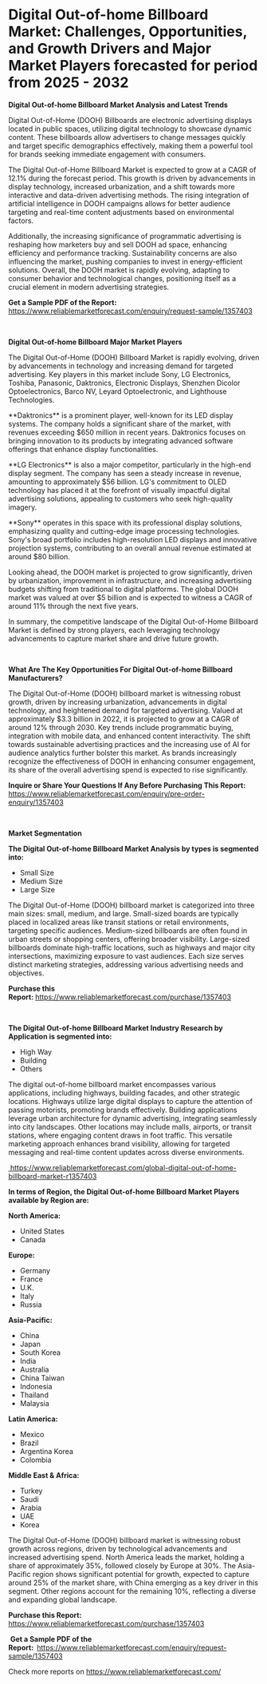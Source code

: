 <p><h1>Digital Out-of-home Billboard Market: Challenges, Opportunities, and Growth Drivers and Major Market Players forecasted for period from 2025 - 2032</h1></p><p><strong>Digital Out-of-home Billboard Market Analysis and Latest Trends</strong></p>
<p><p>Digital Out-of-Home (DOOH) Billboards are electronic advertising displays located in public spaces, utilizing digital technology to showcase dynamic content. These billboards allow advertisers to change messages quickly and target specific demographics effectively, making them a powerful tool for brands seeking immediate engagement with consumers.</p><p>The Digital Out-of-Home Billboard Market is expected to grow at a CAGR of 12.1% during the forecast period. This growth is driven by advancements in display technology, increased urbanization, and a shift towards more interactive and data-driven advertising methods. The rising integration of artificial intelligence in DOOH campaigns allows for better audience targeting and real-time content adjustments based on environmental factors.</p><p>Additionally, the increasing significance of programmatic advertising is reshaping how marketers buy and sell DOOH ad space, enhancing efficiency and performance tracking. Sustainability concerns are also influencing the market, pushing companies to invest in energy-efficient solutions. Overall, the DOOH market is rapidly evolving, adapting to consumer behavior and technological changes, positioning itself as a crucial element in modern advertising strategies.</p></p>
<p><strong>Get a Sample PDF of the Report:&nbsp;</strong> <a href="https://www.reliablemarketforecast.com/enquiry/request-sample/1357403?utm_campaign=3321&utm_medium=2&utm_source=Github&utm_content=ia&utm_term=06042025&utm_id=digital-out-of-home-billboard">https://www.reliablemarketforecast.com/enquiry/request-sample/1357403</a></p>
<p>&nbsp;</p>
<p><strong>Digital Out-of-home Billboard Major Market Players</strong></p>
<p><p>The Digital Out-of-Home (DOOH) Billboard Market is rapidly evolving, driven by advancements in technology and increasing demand for targeted advertising. Key players in this market include Sony, LG Electronics, Toshiba, Panasonic, Daktronics, Electronic Displays, Shenzhen Dicolor Optoelectronics, Barco NV, Leyard Optoelectronic, and Lighthouse Technologies.</p><p>**Daktronics** is a prominent player, well-known for its LED display systems. The company holds a significant share of the market, with revenues exceeding $650 million in recent years. Daktronics focuses on bringing innovation to its products by integrating advanced software offerings that enhance display functionalities.</p><p>**LG Electronics** is also a major competitor, particularly in the high-end display segment. The company has seen a steady increase in revenue, amounting to approximately $56 billion. LG's commitment to OLED technology has placed it at the forefront of visually impactful digital advertising solutions, appealing to customers who seek high-quality imagery.</p><p>**Sony** operates in this space with its professional display solutions, emphasizing quality and cutting-edge image processing technologies. Sony's broad portfolio includes high-resolution LED displays and innovative projection systems, contributing to an overall annual revenue estimated at around $80 billion.</p><p>Looking ahead, the DOOH market is projected to grow significantly, driven by urbanization, improvement in infrastructure, and increasing advertising budgets shifting from traditional to digital platforms. The global DOOH market was valued at over $5 billion and is expected to witness a CAGR of around 11% through the next five years.</p><p>In summary, the competitive landscape of the Digital Out-of-Home Billboard Market is defined by strong players, each leveraging technology advancements to capture market share and drive future growth.</p></p>
<p>&nbsp;</p>
<p><strong>What Are The Key Opportunities For Digital Out-of-home Billboard Manufacturers?</strong></p>
<p><p>The Digital Out-of-Home (DOOH) billboard market is witnessing robust growth, driven by increasing urbanization, advancements in digital technology, and heightened demand for targeted advertising. Valued at approximately $3.3 billion in 2022, it is projected to grow at a CAGR of around 12% through 2030. Key trends include programmatic buying, integration with mobile data, and enhanced content interactivity. The shift towards sustainable advertising practices and the increasing use of AI for audience analytics further bolster this market. As brands increasingly recognize the effectiveness of DOOH in enhancing consumer engagement, its share of the overall advertising spend is expected to rise significantly.</p></p>
<p><strong>Inquire or Share Your Questions If Any Before Purchasing This Report:</strong> <a href="https://www.reliablemarketforecast.com/enquiry/pre-order-enquiry/1357403?utm_campaign=3321&utm_medium=2&utm_source=Github&utm_content=ia&utm_term=06042025&utm_id=digital-out-of-home-billboard">https://www.reliablemarketforecast.com/enquiry/pre-order-enquiry/1357403</a></p>
<p>&nbsp;</p>
<p><strong>Market Segmentation</strong></p>
<p><strong>The Digital Out-of-home Billboard Market Analysis by types is segmented into:</strong></p>
<p><ul><li>Small Size</li><li>Medium Size</li><li>Large Size</li></ul></p>
<p><p>The Digital Out-of-Home (DOOH) billboard market is categorized into three main sizes: small, medium, and large. Small-sized boards are typically placed in localized areas like transit stations or retail environments, targeting specific audiences. Medium-sized billboards are often found in urban streets or shopping centers, offering broader visibility. Large-sized billboards dominate high-traffic locations, such as highways and major city intersections, maximizing exposure to vast audiences. Each size serves distinct marketing strategies, addressing various advertising needs and objectives.</p></p>
<p><strong>Purchase this Report:&nbsp;</strong><a href="https://www.reliablemarketforecast.com/purchase/1357403?utm_campaign=3321&utm_medium=2&utm_source=Github&utm_content=ia&utm_term=06042025&utm_id=digital-out-of-home-billboard">https://www.reliablemarketforecast.com/purchase/1357403</a></p>
<p>&nbsp;</p>
<p><strong>The Digital Out-of-home Billboard Market Industry Research by Application is segmented into:</strong></p>
<p><ul><li>High Way</li><li>Building</li><li>Others</li></ul></p>
<p><p>The digital out-of-home billboard market encompasses various applications, including highways, building facades, and other strategic locations. Highways utilize large digital displays to capture the attention of passing motorists, promoting brands effectively. Building applications leverage urban architecture for dynamic advertising, integrating seamlessly into city landscapes. Other locations may include malls, airports, or transit stations, where engaging content draws in foot traffic. This versatile marketing approach enhances brand visibility, allowing for targeted messaging and real-time content updates across diverse environments.</p></p>
<p><a href="https://www.reliablemarketforecast.com/global-digital-out-of-home-billboard-market-r1357403?utm_campaign=3321&utm_medium=2&utm_source=Github&utm_content=ia&utm_term=06042025&utm_id=digital-out-of-home-billboard">&nbsp;https://www.reliablemarketforecast.com/global-digital-out-of-home-billboard-market-r1357403</a></p>
<p><strong>In terms of Region, the Digital Out-of-home Billboard Market Players available by Region are:</strong></p>
<p>
    <p> <strong> North America: </strong>
        <ul>
            <li>United States</li>
            <li>Canada</li>
        </ul>
        </p> 
    <p> <strong> Europe: </strong>
        <ul>
            <li>Germany</li>
            <li>France</li>
            <li>U.K.</li>
            <li>Italy</li>
            <li>Russia</li>
        </ul>
        </p> 
    <p> <strong> Asia-Pacific: </strong>
        <ul>
            <li>China</li>
            <li>Japan</li>
            <li>South Korea</li>
            <li>India</li>
            <li>Australia</li>
            <li>China Taiwan</li>
            <li>Indonesia</li>
            <li>Thailand</li>
            <li>Malaysia</li>
        </ul>
        </p> 
    <p> <strong> Latin America: </strong>
        <ul>
            <li>Mexico</li>
            <li>Brazil</li>
            <li>Argentina Korea</li>
            <li>Colombia</li>
        </ul>
        </p> 
    <p> <strong> Middle East & Africa: </strong>
        <ul>
            <li>Turkey</li>
            <li>Saudi</li>
            <li>Arabia</li>
            <li>UAE</li>
            <li>Korea</li>
        </ul>
    </p>
    </p>
<p><p>The Digital Out-of-Home (DOOH) billboard market is witnessing robust growth across regions, driven by technological advancements and increased advertising spend. North America leads the market, holding a share of approximately 35%, followed closely by Europe at 30%. The Asia-Pacific region shows significant potential for growth, expected to capture around 25% of the market share, with China emerging as a key driver in this segment. Other regions account for the remaining 10%, reflecting a diverse and expanding global landscape.</p></p>
<p><strong>Purchase this Report: </strong><a href="https://www.reliablemarketforecast.com/purchase/1357403?utm_campaign=3321&utm_medium=2&utm_source=Github&utm_content=ia&utm_term=06042025&utm_id=digital-out-of-home-billboard">https://www.reliablemarketforecast.com/purchase/1357403</a></p>
<p>&nbsp;<strong>Get a Sample PDF of the Report:&nbsp;&nbsp;</strong><a href="https://www.reliablemarketforecast.com/enquiry/request-sample/1357403?utm_campaign=3321&utm_medium=2&utm_source=Github&utm_content=ia&utm_term=06042025&utm_id=digital-out-of-home-billboard">https://www.reliablemarketforecast.com/enquiry/request-sample/1357403</a></p>
<p><strong></strong></p>
<p>Check more reports on <a href="https://www.reliablemarketforecast.com/?utm_campaign=3321&utm_medium=2&utm_source=Github&utm_content=ia&utm_term=06042025&utm_id=digital-out-of-home-billboard">https://www.reliablemarketforecast.com/</a></p>